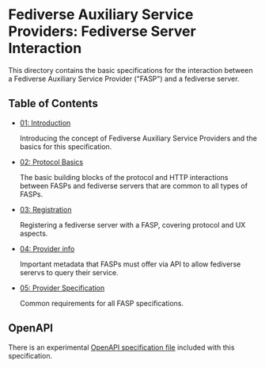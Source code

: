 # Fediverse Auxiliary Service Providers: Fediverse Server Interaction

This directory contains the basic specifications for the interaction
between a Fediverse Auxiliary Service Provider ("FASP") and a fediverse
server.

## Table of Contents

* [01: Introduction](introduction.md)

  Introducing the concept of Fediverse Auxiliary Service Providers and
  the basics for this specification.

* [02: Protocol Basics](protocol_basics.md)

  The basic building blocks of the protocol and HTTP
  interactions between FASPs and fediverse servers that are common to all
  types of FASPs.

* [03: Registration](registration.md)

  Registering a fediverse server with a FASP,
  covering protocol and UX aspects.

* [04: Provider info](provider_info.md)

  Important metadata that FASPs must offer via API to allow
  fediverse serervs to query their service.

* [05: Provider Specification](provider_specifications.md)

  Common requirements for all FASP specifications.

## OpenAPI

There is an experimental
[OpenAPI specification file](provider_openapi.yml) included with this
specification.
